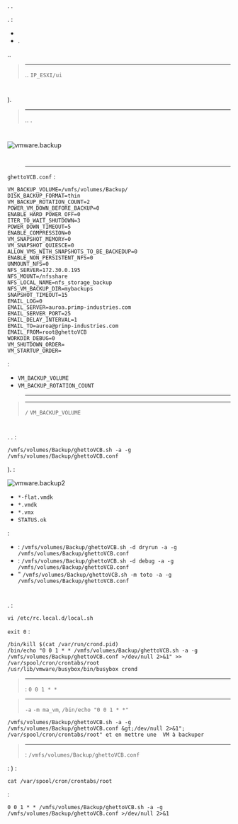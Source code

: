 # 

. .

.  :

-   
-   . 

.. 

> ****
>
> ..  ``IP_ESXI/ui``

# 

 [](https://raw.githubusercontent.com/lamw/ghettoVCB/master/ghettoVCB.sh) ).

> ****
>
> .. .

# 



![vmware.backup](images/vmware.backup.PNG)



# 

> ****
>
> 

 ``ghettoVCB.conf``  :

````
VM_BACKUP_VOLUME=/vmfs/volumes/Backup/
DISK_BACKUP_FORMAT=thin
VM_BACKUP_ROTATION_COUNT=2
POWER_VM_DOWN_BEFORE_BACKUP=0
ENABLE_HARD_POWER_OFF=0
ITER_TO_WAIT_SHUTDOWN=3
POWER_DOWN_TIMEOUT=5
ENABLE_COMPRESSION=0
VM_SNAPSHOT_MEMORY=0
VM_SNAPSHOT_QUIESCE=0
ALLOW_VMS_WITH_SNAPSHOTS_TO_BE_BACKEDUP=0
ENABLE_NON_PERSISTENT_NFS=0
UNMOUNT_NFS=0
NFS_SERVER=172.30.0.195
NFS_MOUNT=/nfsshare
NFS_LOCAL_NAME=nfs_storage_backup
NFS_VM_BACKUP_DIR=mybackups
SNAPSHOT_TIMEOUT=15
EMAIL_LOG=0
EMAIL_SERVER=auroa.primp-industries.com
EMAIL_SERVER_PORT=25
EMAIL_DELAY_INTERVAL=1
EMAIL_TO=auroa@primp-industries.com
EMAIL_FROM=root@ghettoVCB
WORKDIR_DEBUG=0
VM_SHUTDOWN_ORDER=
VM_STARTUP_ORDER=
````

 :

-   ``VM_BACKUP_VOLUME`` 
-   ``VM_BACKUP_ROTATION_COUNT`` 

> ****
>
>  [](https://communities.vmware.com/docs/DOC-8760) 

> ****
>
>  ``/``  ``VM_BACKUP_VOLUME`` 

# 

. .  :

``/vmfs/volumes/Backup/ghettoVCB.sh -a -g /vmfs/volumes/Backup/ghettoVCB.conf``

).  :

![vmware.backup2](images/vmware.backup2.PNG)

-   ``*-flat.vmdk`` 
-   ``*.vmdk`` 
-   ``*.vmx`` 
-   ``STATUS.ok`` 

 :

-    : ``/vmfs/volumes/Backup/ghettoVCB.sh -d dryrun -a -g /vmfs/volumes/Backup/ghettoVCB.conf``
-    : ``/vmfs/volumes/Backup/ghettoVCB.sh -d debug -a -g /vmfs/volumes/Backup/ghettoVCB.conf``
-   " ``/vmfs/volumes/Backup/ghettoVCB.sh -m toto -a -g /vmfs/volumes/Backup/ghettoVCB.conf``

# 

.  :

``vi /etc/rc.local.d/local.sh``

 ``exit 0``  :

````
/bin/kill $(cat /var/run/crond.pid)
/bin/echo "0 0 1 * * /vmfs/volumes/Backup/ghettoVCB.sh -a -g /vmfs/volumes/Backup/ghettoVCB.conf >/dev/null 2>&1" >> /var/spool/cron/crontabs/root
/usr/lib/vmware/busybox/bin/busybox crond
````

> ****
>
>  : ``0 0 1 * *``

> ****
>
>  ``-a``  ``-m ma_vm``,  ``/bin/echo "0 0 1 * *"``
````
/vmfs/volumes/Backup/ghettoVCB.sh -a -g
/vmfs/volumes/Backup/ghettoVCB.conf &gt;/dev/null 2>&1";
/var/spool/cron/crontabs/root" et en mettre une  VM à backuper
````

> ****
>
>  : ``/vmfs/volumes/Backup/ghettoVCB.conf``

: ) :

``cat /var/spool/cron/crontabs/root``

 :

``0 0 1 * * /vmfs/volumes/Backup/ghettoVCB.sh -a -g /vmfs/volumes/Backup/ghettoVCB.conf >/dev/null 2>&1``
